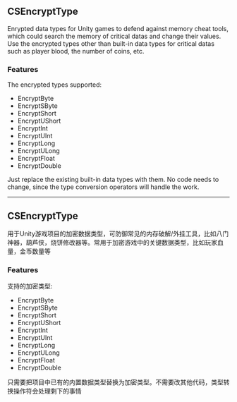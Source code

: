 ## CSEncryptType

Enrypted data types for Unity games to defend against memory cheat tools, which could search the memory of critical datas and change their values. Use the encrypted types other than built-in data types for critical datas such as player blood, the number of coins, etc.

### Features

The encrypted types supported:

- EncryptByte
- EncryptSByte
- EncryptShort
- EncryptUShort
- EncryptInt
- EncryptUInt
- EncryptLong
- EncryptULong
- EncryptFloat
- EncryptDouble

Just replace the existing built-in data types with them. No code needs to change, since the type conversion operators will handle the work.

---

## CSEncryptType

用于Unity游戏项目的加密数据类型，可防御常见的内存破解/外挂工具，比如八门神器，葫芦侠，烧饼修改器等。常用于加密游戏中的关键数据类型，比如玩家血量，金币数量等

### Features

支持的加密类型:

- EncryptByte
- EncryptSByte
- EncryptShort
- EncryptUShort
- EncryptInt
- EncryptUInt
- EncryptLong
- EncryptULong
- EncryptFloat
- EncryptDouble

只需要把项目中已有的内置数据类型替换为加密类型。不需要改其他代码，类型转换操作符会处理剩下的事情
